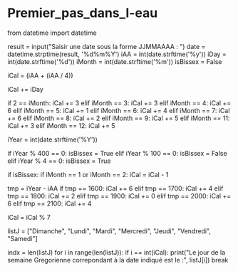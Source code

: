 # Premier_pas_dans_l-eau

from datetime import datetime

result = input("Saisir une date sous la forme JJMMAAAA : ")
date = datetime.strptime(result, '%d%m%Y')
iAA = int(date.strftime('%y'))
iDay = int(date.strftime('%d'))
iMonth = int(date.strftime('%m'))
isBissex = False

iCal = (iAA + (iAA / 4))

iCal += iDay

if 2 == iMonth:
    iCal += 3
elif iMonth == 3:
    iCal += 3
elif iMonth == 4:
    iCal += 6
elif iMonth == 5:
    iCal += 1
elif iMonth == 6:
    iCal += 4
elif iMonth == 7:
    iCal += 6
elif iMonth == 8:
    iCal += 2
elif iMonth == 9:
    iCal += 5
elif iMonth == 11:
    iCal += 3
elif iMonth == 12:
    iCal += 5

iYear = int(date.strftime('%Y'))

if iYear % 400 == 0:
    isBissex = True
elif iYear % 100 == 0:
    isBissex = False
elif iYear % 4 == 0:
    isBissex = True

if isBissex:
    if iMonth == 1 or iMonth == 2:
        iCal = iCal - 1


tmp = iYear - iAA
if tmp == 1600:
    iCal += 6
elif tmp == 1700:
    iCal += 4
elif tmp == 1800:
    iCal += 2
elif tmp == 1900:
    iCal += 0
elif tmp == 2000:
    iCal += 6
elif tmp == 2100:
    iCal += 4

iCal = iCal % 7

listJ = ["Dimanche", "Lundi", "Mardi", "Mercredi", "Jeudi", "Vendredi", "Samedi"]

indx = len(listJ)
for i in range(len(listJ)):
    if i == int(iCal):
        print("Le jour de la semaine Gregorienne correpondant à la date indiqué est le :", listJ[i])
        break
